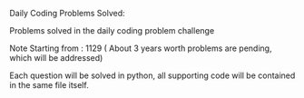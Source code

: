Daily Coding Problems Solved:

Problems solved in the daily coding problem challenge

Note Starting from : 1129 ( About 3 years worth problems are pending, which will be addressed)

Each question will be solved in python, all supporting code will be contained in the same file itself.

